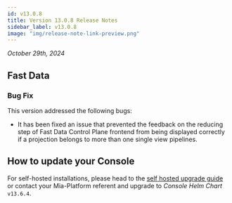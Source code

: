 ```yaml
---
id: v13.0.8
title: Version 13.0.8 Release Notes
sidebar_label: v13.0.8
image: "img/release-note-link-preview.png"
---
```


_October 29th, 2024_

## Fast Data

### Bug Fix

This version addressed the following bugs:

* It has been fixed an issue that prevented the feedback on the reducing step of Fast Data Control Plane frontend from being displayed correctly if a projection belongs to more than one single view pipelines.


## How to update your Console

For self-hosted installations, please head to the [self hosted upgrade guide](/infrastructure/self-hosted/installation-chart/100_how-to-upgrade.md) or contact your Mia-Platform referent and upgrade to _Console Helm Chart_ `v13.6.4`.
